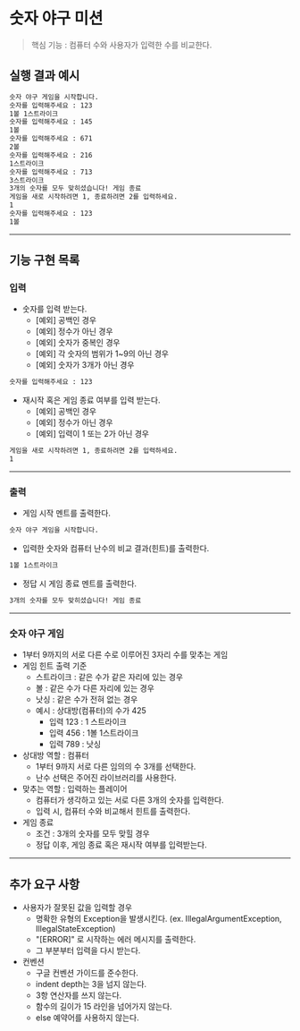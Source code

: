 # 숫자 야구 미션

> 핵심 기능 : 컴퓨터 수와 사용자가 입력한 수를 비교한다.

## 실행 결과 예시

```markdown
숫자 야구 게임을 시작합니다.
숫자를 입력해주세요 : 123
1볼 1스트라이크
숫자를 입력해주세요 : 145
1볼
숫자를 입력해주세요 : 671
2볼
숫자를 입력해주세요 : 216
1스트라이크
숫자를 입력해주세요 : 713
3스트라이크
3개의 숫자를 모두 맞히셨습니다! 게임 종료
게임을 새로 시작하려면 1, 종료하려면 2를 입력하세요.
1
숫자를 입력해주세요 : 123
1볼
```

---

## 기능 구현 목록

### 입력

- 숫자를 입력 받는다.
  - [예외] 공백인 경우
  - [예외] 정수가 아닌 경우
  - [예외] 숫자가 중복인 경우
  - [예외] 각 숫자의 범위가 1~9의 아닌 경우
  - [예외] 숫자가 3개가 아닌 경우

```markdown
숫자를 입력해주세요 : 123
```

- 재시작 혹은 게임 종료 여부를 입력 받는다.
  - [예외] 공백인 경우
  - [예외] 정수가 아닌 경우
  - [예외] 입력이 1 또는 2가 아닌 경우

```markdown
게임을 새로 시작하려면 1, 종료하려면 2를 입력하세요.
1
```
---

### 출력

- 게임 시작 멘트를 출력한다.

```markdown
숫자 야구 게임을 시작합니다.
```

- 입력한 숫자와 컴퓨터 난수의 비교 결과(힌트)를 출력한다.

```markdown
1볼 1스트라이크
```

- 정답 시 게임 종료 멘트를 출력한다.

```markdown
3개의 숫자를 모두 맞히셨습니다! 게임 종료
```

---

### 숫자 야구 게임
  - 1부터 9까지의 서로 다른 수로 이루어진 3자리 수를 맞추는 게임
  - 게임 힌트 출력 기준
    - 스트라이크 : 같은 수가 같은 자리에 있는 경우
    - 볼 : 같은 수가 다른 자리에 있는 경우
    - 낫싱 : 같은 수가 전혀 없는 경우
    - 예시 : 상대방(컴퓨터)의 수가 425
      - 입력 123 : 1 스트라이크
      - 입력 456 : 1볼 1스트라이크
      - 입력 789 : 낫싱
  - 상대방 역할 : 컴퓨터
    - 1부터 9까지 서로 다른 임의의 수 3개를 선택한다.
    - 난수 선택은 주어진 라이브러리를 사용한다.
  - 맞추는 역할 : 입력하는 플레이어
    - 컴퓨터가 생각하고 있는 서로 다른 3개의 숫자를 입력한다.
    - 입력 시, 컴퓨터 수와 비교해서 힌트를 출력한다.
  - 게임 종료
    - 조건 : 3개의 숫자를 모두 맞힐 경우
    - 정답 이후, 게임 종료 혹은 재시작 여부를 입력받는다. 

---

## 추가 요구 사항

- 사용자가 잘못된 값을 입력할 경우
  - 명확한 유형의 Exception을 발생시킨다. (ex. IllegalArgumentException, IllegalStateException)
  - "[ERROR]" 로 시작하는 에러 메시지를 출력한다.
  - 그 부분부터 입력을 다시 받는다.
- 컨벤션
  - 구글 컨벤션 가이드를 준수한다.
  - indent depth는 3을 넘지 않는다.
  - 3항 연산자를 쓰지 않는다.
  - 함수의 길이가 15 라인을 넘어가지 않는다.
  - else 예약어를 사용하지 않는다.